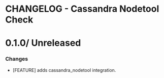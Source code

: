 # CHANGELOG - Cassandra Nodetool Check

0.1.0/ Unreleased
==================

### Changes

* [FEATURE] adds cassandra_nodetool integration.
